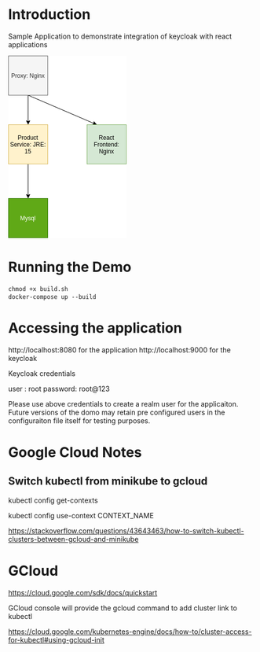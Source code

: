 # Introduction
Sample Application to demonstrate integration of keycloak with react applications

![highlevel](diagrams/HighLevel.png)

# Running the Demo

```
chmod +x build.sh
docker-compose up --build
```

# Accessing the application

http://localhost:8080 for the application
http://localhost:9000 for the keycloak

Keycloak credentials

user : root
password: root@123

Please use above credentials to create a realm user for the applicaiton. 
Future versions of the domo may retain pre configured users in the configuraiton file itself for testing purposes. 

# Google Cloud Notes

## Switch kubectl from minikube to gcloud

kubectl config get-contexts

kubectl config use-context CONTEXT_NAME

https://stackoverflow.com/questions/43643463/how-to-switch-kubectl-clusters-between-gcloud-and-minikube

# GCloud

https://cloud.google.com/sdk/docs/quickstart


GCloud console will provide the gcloud command to add cluster link to kubectl

https://cloud.google.com/kubernetes-engine/docs/how-to/cluster-access-for-kubectl#using-gcloud-init